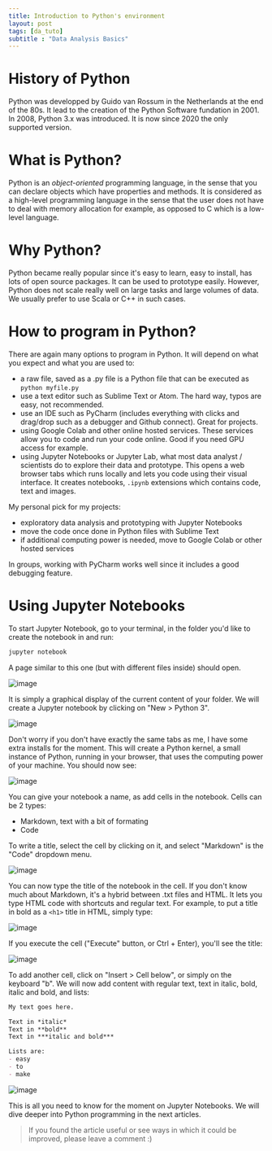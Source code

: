 ```yaml
---
title: Introduction to Python's environment
layout: post
tags: [da_tuto]
subtitle : "Data Analysis Basics"
---
```


<script type="text/javascript" async
src="https://cdn.mathjax.org/mathjax/latest/MathJax.js?config=TeX-MML-AM_CHTML">
</script>

# History of Python

Python was developped by Guido van Rossum in the Netherlands at the end of the 80s. It lead to the creation of the Python Software fundation in 2001. In 2008, Python 3.x was introduced. It is now since 2020 the only supported version.

# What is Python?

Python is an *object-oriented* programming language, in the sense that you can declare objects which have properties and methods. It is considered as a high-level programming language in the sense that the user does not have to deal with memory allocation for example, as opposed to C which is a low-level language.

# Why Python?

Python became really popular since it's easy to learn, easy to install, has lots of open source packages. It can be used to prototype easily. However, Python does not scale really well on large tasks and large volumes of data. We usually prefer to use Scala or C++ in such cases.

# How to program in Python?

There are again many options to program in Python. It will depend on what you expect and what you are used to:
- a raw file, saved as a .py file is a Python file that can be executed as `python myfile.py`
- use a text editor such as Sublime Text or Atom. The hard way, typos are easy, not recommended.
- use an IDE such as PyCharm (includes everything with clicks and drag/drop such as a debugger and Github connect). Great for projects.
- using Google Colab and other online hosted services. These services allow you to code and run your code online. Good if you need GPU access for example.
- using Jupyter Notebooks or Jupyter Lab, what most data analyst / scientists do to explore their data and prototype. This opens a web browser tabs which runs locally and lets you code using their visual interface. It creates notebooks, `.ipynb` extensions which contains code, text and images.

My personal pick for my projects:
- exploratory data analysis and prototyping with Jupyter Notebooks
- move the code once done in Python files with Sublime Text
- if additional computing power is needed, move to Google Colab or other hosted services

In groups, working with PyCharm works well since it includes a good debugging feature.

# Using Jupyter Notebooks

To start Jupyter Notebook, go to your terminal, in the folder you'd like to create the notebook in and run:

```bash
jupyter notebook
```

A page similar to this one (but with different files inside) should open.

![image](https://maelfabien.github.io/assets/images/jn_0.png)

It is simply a graphical display of the current content of your folder. We will create a Jupyter notebook by clicking on "New > Python 3".

![image](https://maelfabien.github.io/assets/images/jn_1.png)

Don't worry if you don't have exactly the same tabs as me, I have some extra installs for the moment. This will create a Python kernel, a small instance of Python, running in your browser, that uses the computing power of your machine. You should now see:

![image](https://maelfabien.github.io/assets/images/jn_2.png)

You can give your notebook a name, as add cells in the notebook. Cells can be 2 types:
- Markdown, text with a bit of formating
- Code

To write a title, select the cell by clicking on it, and select "Markdown" is the "Code" dropdown menu.

![image](https://maelfabien.github.io/assets/images/jn_3.png)

You can now type the title of the notebook in the cell. If you don't know much about Markdown, it's a hybrid between .txt files and HTML. It lets you type HTML code with shortcuts and regular text. For example, to put a title in bold as a `<h1>` title in HTML, simply type:

![image](https://maelfabien.github.io/assets/images/jn_4.png)

If you execute the cell ("Execute" button, or Ctrl + Enter), you'll see the title:

![image](https://maelfabien.github.io/assets/images/jn_5.png)

To add another cell, click on "Insert > Cell below", or simply on the keyboard "b". We will now add content with regular text, text in italic, bold, italic and bold, and lists:

```markdown
My text goes here. 

Text in *italic*
Text in **bold**
Text in ***italic and bold***

Lists are:
- easy
- to
- make
```

![image](https://maelfabien.github.io/assets/images/jn_6.png)

This is all you need to know for the moment on Jupyter Notebooks. We will dive deeper into Python programming in the next articles.

> If you found the article useful or see ways in which it could be improved, please leave a comment :)